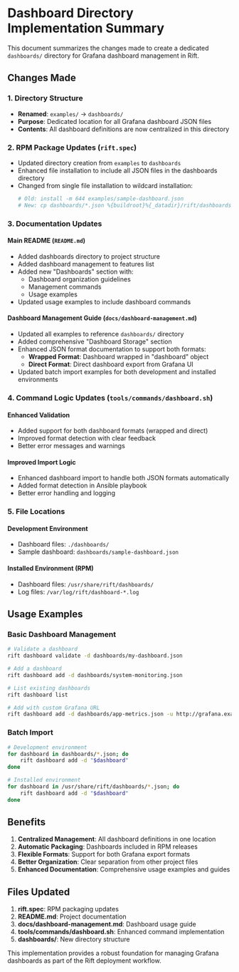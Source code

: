 # Dashboard Directory Implementation Summary

This document summarizes the changes made to create a dedicated `dashboards/` directory for Grafana dashboard management in Rift.

## Changes Made

### 1. Directory Structure
- **Renamed**: `examples/` → `dashboards/`
- **Purpose**: Dedicated location for all Grafana dashboard JSON files
- **Contents**: All dashboard definitions are now centralized in this directory

### 2. RPM Package Updates (`rift.spec`)
- Updated directory creation from `examples` to `dashboards`
- Enhanced file installation to include all JSON files in the dashboards directory
- Changed from single file installation to wildcard installation:
  ```bash
  # Old: install -m 644 examples/sample-dashboard.json
  # New: cp dashboards/*.json %{buildroot}%{_datadir}/rift/dashboards/
  ```

### 3. Documentation Updates

#### Main README (`README.md`)
- Added dashboards directory to project structure
- Added dashboard management to features list
- Added new "Dashboards" section with:
  - Dashboard organization guidelines
  - Management commands
  - Usage examples
- Updated usage examples to include dashboard commands

#### Dashboard Management Guide (`docs/dashboard-management.md`)
- Updated all examples to reference `dashboards/` directory
- Added comprehensive "Dashboard Storage" section
- Enhanced JSON format documentation to support both formats:
  - **Wrapped Format**: Dashboard wrapped in "dashboard" object
  - **Direct Format**: Direct dashboard export from Grafana UI
- Updated batch import examples for both development and installed environments

### 4. Command Logic Updates (`tools/commands/dashboard.sh`)

#### Enhanced Validation
- Added support for both dashboard formats (wrapped and direct)
- Improved format detection with clear feedback
- Better error messages and warnings

#### Improved Import Logic
- Enhanced dashboard import to handle both JSON formats automatically
- Added format detection in Ansible playbook
- Better error handling and logging

### 5. File Locations

#### Development Environment
- Dashboard files: `./dashboards/`
- Sample dashboard: `dashboards/sample-dashboard.json`

#### Installed Environment (RPM)
- Dashboard files: `/usr/share/rift/dashboards/`
- Log files: `/var/log/rift/dashboard-*.log`

## Usage Examples

### Basic Dashboard Management
```bash
# Validate a dashboard
rift dashboard validate -d dashboards/my-dashboard.json

# Add a dashboard
rift dashboard add -d dashboards/system-monitoring.json

# List existing dashboards
rift dashboard list

# Add with custom Grafana URL
rift dashboard add -d dashboards/app-metrics.json -u http://grafana.example.com:3000
```

### Batch Import
```bash
# Development environment
for dashboard in dashboards/*.json; do
    rift dashboard add -d "$dashboard"
done

# Installed environment
for dashboard in /usr/share/rift/dashboards/*.json; do
    rift dashboard add -d "$dashboard"
done
```

## Benefits

1. **Centralized Management**: All dashboard definitions in one location
2. **Automatic Packaging**: Dashboards included in RPM releases
3. **Flexible Formats**: Support for both Grafana export formats
4. **Better Organization**: Clear separation from other project files
5. **Enhanced Documentation**: Comprehensive usage examples and guides

## Files Updated

1. **rift.spec**: RPM packaging updates
2. **README.md**: Project documentation
3. **docs/dashboard-management.md**: Dashboard usage guide
4. **tools/commands/dashboard.sh**: Enhanced command implementation
5. **dashboards/**: New directory structure

This implementation provides a robust foundation for managing Grafana dashboards as part of the Rift deployment workflow. 
